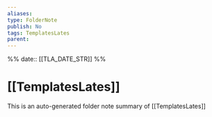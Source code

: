 ```yaml
---
aliases: 
type: FolderNote
publish: No
tags: TemplatesLates
parent:
---
```

%%
date:: [[TLA_DATE_STR]]
%%
# [[TemplatesLates]]
This is an auto-generated folder note summary of [[TemplatesLates]]

